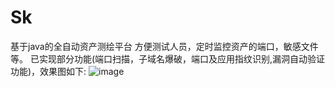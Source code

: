 # Sk
基于java的全自动资产测绘平台
方便测试人员，定时监控资产的端口，敏感文件等。
已实现部分功能(端口扫描，子域名爆破，端口及应用指纹识别,漏洞自动验证功能)，效果图如下:
![image](https://github.com/su-404/Sk/assets/81111471/71cbe77d-e6ea-445e-904f-472088930900)

